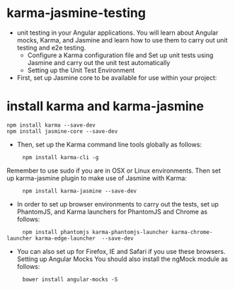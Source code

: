 # karma-jasmine-testing
- unit testing in your Angular applications. You will learn about Angular mocks, Karma, and      Jasmine and learn how to use them to carry out unit testing and e2e testing.
  - Configure a Karma configuration file and Set up unit tests using Jasmine and carry out the   unit test automatically
  - Setting up the Unit Test Environment
- First, set up Jasmine core to be available for use within your project:

# install karma and karma-jasmine

```````
npm install karma --save-dev
npm install jasmine-core --save-dev
````````
- Then, set up the Karma command line tools globally as follows:

``````
     npm install karma-cli -g
``````

Remember to use sudo if you are in OSX or Linux environments.
Then set up karma-jasmine plugin to make use of Jasmine with Karma:
``````````
     npm install karma-jasmine --save-dev
````````````
- In order to set up browser environments to carry out the tests, set up PhantomJS, and Karma launchers for PhantomJS and Chrome as follows:

````````
     npm install phantomjs karma-phantomjs-launcher karma-chrome-launcher karma-edge-launcher  --save-dev
`````````` 

- You can also set up for Firefox, IE and Safari if you use these browsers.
Setting up Angular Mocks
You should also install the ngMock module as follows:

``````````
     bower install angular-mocks -S
``````````````


